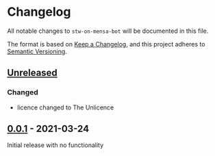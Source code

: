 # Changelog

All notable changes to `stw-on-mensa-bot` will be documented in this file.

The format is based on [Keep a Changelog](https://keepachangelog.com/en/1.0.0/), and this project adheres to [Semantic Versioning](https://semver.org/spec/v2.0.0.html).

## [Unreleased]

### Changed

- licence changed to The Unlicence

## [0.0.1] - 2021-03-24

Initial release with no functionality

[Unreleased]: https://github.com/NickKaramoff/v0.0.1...HEAD
[0.0.1]: https://github.com/NickKaramoff/stw-on-mensa-bot/compare/e78586a4b39c7a46d0916d1328158cfadbf909d0...v0.0.1
